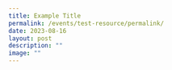 ```yaml
---
title: Example Title
permalink: /events/test-resource/permalink/
date: 2023-08-16
layout: post
description: ""
image: ""
---
```

